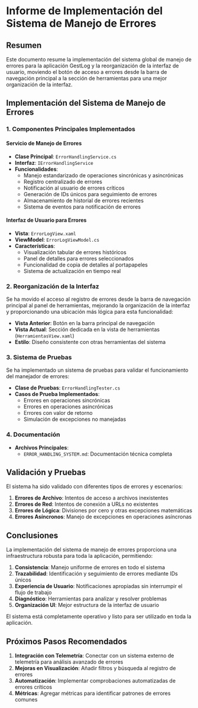 # Informe de Implementación del Sistema de Manejo de Errores

## Resumen

Este documento resume la implementación del sistema global de manejo de errores para la aplicación GestLog y la reorganización de la interfaz de usuario, moviendo el botón de acceso a errores desde la barra de navegación principal a la sección de herramientas para una mejor organización de la interfaz.

## Implementación del Sistema de Manejo de Errores

### 1. Componentes Principales Implementados

#### Servicio de Manejo de Errores
- **Clase Principal**: `ErrorHandlingService.cs`
- **Interfaz**: `IErrorHandlingService`
- **Funcionalidades**:
  - Manejo estandarizado de operaciones sincrónicas y asincrónicas
  - Registro centralizado de errores
  - Notificación al usuario de errores críticos
  - Generación de IDs únicos para seguimiento de errores
  - Almacenamiento de historial de errores recientes
  - Sistema de eventos para notificación de errores

#### Interfaz de Usuario para Errores
- **Vista**: `ErrorLogView.xaml`
- **ViewModel**: `ErrorLogViewModel.cs`
- **Características**:
  - Visualización tabular de errores históricos
  - Panel de detalles para errores seleccionados
  - Funcionalidad de copia de detalles al portapapeles
  - Sistema de actualización en tiempo real

### 2. Reorganización de la Interfaz

Se ha movido el acceso al registro de errores desde la barra de navegación principal al panel de herramientas, mejorando la organización de la interfaz y proporcionando una ubicación más lógica para esta funcionalidad:

- **Vista Anterior**: Botón en la barra principal de navegación
- **Vista Actual**: Sección dedicada en la vista de herramientas (`HerramientasView.xaml`)
- **Estilo**: Diseño consistente con otras herramientas del sistema

### 3. Sistema de Pruebas

Se ha implementado un sistema de pruebas para validar el funcionamiento del manejador de errores:

- **Clase de Pruebas**: `ErrorHandlingTester.cs`
- **Casos de Prueba Implementados**:
  - Errores en operaciones sincrónicas
  - Errores en operaciones asincrónicas
  - Errores con valor de retorno
  - Simulación de excepciones no manejadas

### 4. Documentación

- **Archivos Principales**:
  - `ERROR_HANDLING_SYSTEM.md`: Documentación técnica completa

## Validación y Pruebas

El sistema ha sido validado con diferentes tipos de errores y escenarios:

1. **Errores de Archivo**: Intentos de acceso a archivos inexistentes
2. **Errores de Red**: Intentos de conexión a URLs no existentes
3. **Errores de Lógica**: Divisiones por cero y otras excepciones matemáticas
4. **Errores Asíncronos**: Manejo de excepciones en operaciones asíncronas

## Conclusiones

La implementación del sistema de manejo de errores proporciona una infraestructura robusta para toda la aplicación, permitiendo:

1. **Consistencia**: Manejo uniforme de errores en todo el sistema
2. **Trazabilidad**: Identificación y seguimiento de errores mediante IDs únicos
3. **Experiencia de Usuario**: Notificaciones apropiadas sin interrumpir el flujo de trabajo
4. **Diagnóstico**: Herramientas para analizar y resolver problemas
5. **Organización UI**: Mejor estructura de la interfaz de usuario

El sistema está completamente operativo y listo para ser utilizado en toda la aplicación.

## Próximos Pasos Recomendados

1. **Integración con Telemetría**: Conectar con un sistema externo de telemetría para análisis avanzado de errores
2. **Mejoras en Visualización**: Añadir filtros y búsqueda al registro de errores
3. **Automatización**: Implementar comprobaciones automatizadas de errores críticos
4. **Métricas**: Agregar métricas para identificar patrones de errores comunes
